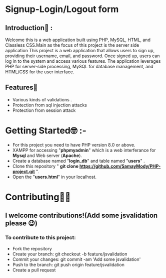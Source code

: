 # Signup-Login/Logout form

## Introduction🫡 : 
Welcome this is a web application built using PHP, MySQL, HTML, and  Classless CSS.Main as the focus of this project is the server side application
This project is a web application that allows users to sign up, providing their username, email, and password. Once signed up, users can log in to the system and access various features. The application leverages PHP for server-side processing, MySQL for database management, and HTML/CSS for the user interface.


## Features🧐
- Various kinds of validations .
- Protection from sql injection attacks
- Protection from session attack

# Getting Started🤓 :-
* For this project you need to have PHP version 8.0 or above.
* XAMPP for accessing "**phpmyadmin**" which is a web interferance for **Mysql** and Web server (**Apache**).
* Create a database named "**login_db**" and table named "**users**" .
* Clone this repository " **git clone https://github.com/SamayMody/PHP-project.git** ".
* Open the "**users.html**" in your localhost.

# Contributing👷‍♂️
## I welcome contributions!(Add some jsvalidation please 😉) 
### To contribute to this project:

- Fork the repository
- Create your branch: git checkout -b feature/jsvalidation
- Commit your changes: git commit -am 'Add some jsvalidation'
- Push to the branch: git push origin feature/jsvalidation
- Create a pull request
